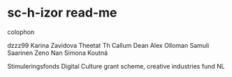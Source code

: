 # sc-h-izor read-me
colophon

dzzz99
Karina Zavidova
Theetat Th
Callum Dean
Alex Olloman
Samuli Saarinen
Zeno Nan
Simona Koutná

Stimuleringsfonds Digital Culture grant scheme, creative industries fund NL
